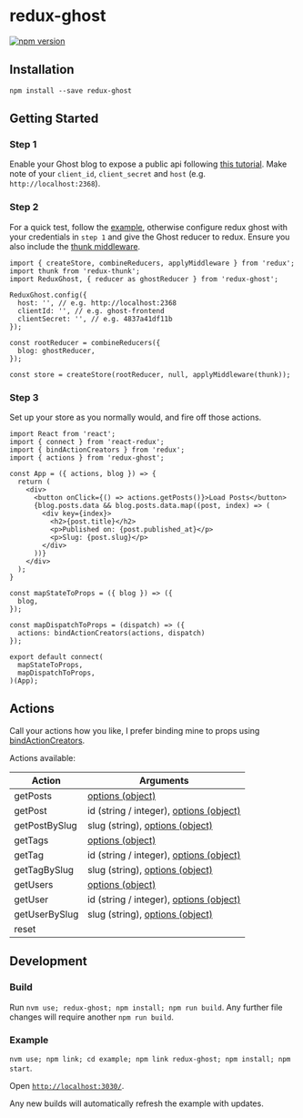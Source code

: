 # redux-ghost
[![npm version](https://badge.fury.io/js/redux-ghost.svg)](https://badge.fury.io/js/redux-ghost)
## Installation
```npm install --save redux-ghost```

## Getting Started

### Step 1
Enable your Ghost blog to expose a public api following [this tutorial](http://api.ghost.org/docs/ajax-calls-from-an-external-website). Make note of your `client_id`, `client_secret` and `host` (e.g. `http://localhost:2368`).

### Step 2
For a quick test, follow the [example](https://github.com/oliverbenns/redux-ghost/tree/master/example), otherwise configure redux ghost with your credentials in `step 1` and give the Ghost reducer to redux. Ensure you also include the [thunk middleware](https://github.com/gaearon/redux-thunk).

```
import { createStore, combineReducers, applyMiddleware } from 'redux';
import thunk from 'redux-thunk';
import ReduxGhost, { reducer as ghostReducer } from 'redux-ghost';

ReduxGhost.config({
  host: '', // e.g. http://localhost:2368
  clientId: '', // e.g. ghost-frontend
  clientSecret: '', // e.g. 4837a41df11b
});

const rootReducer = combineReducers({
  blog: ghostReducer,
});

const store = createStore(rootReducer, null, applyMiddleware(thunk));
```

### Step 3
Set up your store as you normally would, and fire off those actions.
```
import React from 'react';
import { connect } from 'react-redux';
import { bindActionCreators } from 'redux';
import { actions } from 'redux-ghost';

const App = ({ actions, blog }) => {
  return (
    <div>
      <button onClick={() => actions.getPosts()}>Load Posts</button>
      {blog.posts.data && blog.posts.data.map((post, index) => (
        <div key={index}>
          <h2>{post.title}</h2>
          <p>Published on: {post.published_at}</p>
          <p>Slug: {post.slug}</p>
        </div>
      ))}
    </div>
  );
}

const mapStateToProps = ({ blog }) => ({
  blog,
});

const mapDispatchToProps = (dispatch) => ({
  actions: bindActionCreators(actions, dispatch)
});

export default connect(
  mapStateToProps,
  mapDispatchToProps,
)(App);

```

## Actions

Call your actions how you like, I prefer binding mine to props using [bindActionCreators](http://redux.js.org/docs/api/bindActionCreators.html).

Actions available:

| Action        | Arguments                                                                     |
| ------------- | ----------------------------------------------------------------------------- |
| getPosts      | [options (object)](https://api.ghost.org/docs/posts)                          |
| getPost       | id (string / integer), [options (object)](https://api.ghost.org/docs/postsid) |
| getPostBySlug | slug (string), [options (object)](https://api.ghost.org/docs/postsslugslug)   |
| getTags       | [options (object)](https://api.ghost.org/docs/tags)                           |
| getTag        | id (string / integer), [options (object)](https://api.ghost.org/docs/tagsid)  |
| getTagBySlug  | slug (string), [options (object)](https://api.ghost.org/docs/tagsslugslug)    |
| getUsers      | [options (object)](https://api.ghost.org/docs/users)                          |
| getUser       | id (string / integer), [options (object)](https://api.ghost.org/docs/usersid) |
| getUserBySlug | slug (string), [options (object)](https://api.ghost.org/docs/usersslugslug)   |
| reset         |                                                                               |

## Development

### Build
Run `nvm use; redux-ghost; npm install; npm run build`. Any further file changes will require another `npm run build`.

### Example
`nvm use; npm link; cd example; npm link redux-ghost; npm install; npm start`.

Open [`http://localhost:3030/`](http://localhost:3030/).

Any new builds will automatically refresh the example with updates.

